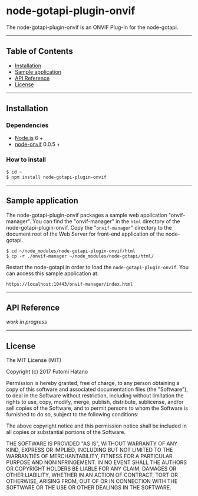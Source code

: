 node-gotapi-plugin-onvif
===============

The node-gotapi-plugin-onvif is an ONVIF Plug-In for the node-gotapi.

---------------------------------------
## Table of Contents
* [Installation](#Installation)
* [Sample application](#Sample-application)
* [API Reference](#API-Reference)
* [License](#License)

---------------------------------------
## <a name="Installation">Installation</a>

### Dependencies

* [Node.js](https://nodejs.org/en/) 6 +
* [node-onvif](https://www.npmjs.com/package/node-onvif) 0.0.5 +

### How to install

```
$ cd ~
$ npm install node-gotapi-plugin-onvif
```

---------------------------------------
## <a name="Sample application">Sample application</a>

The node-gotapi-plugin-onvif packages a sample web application "onvif-manager". You can find the "onvif-manager" in the `html` directory of the node-gotapi-plugin-onvif. Copy the "`onvif-manager`" directory to the document root of the Web Server for front-end application of the node-gotapi.

```
$ cd ~/node_modules/node-gotapi-plugin-onvif/html
$ cp -r ./onvif-manager ~/node_modules/node-gotapi/html/
```

Restart the node-gotapi in order to load the `node-gotapi-plugin-onvif`. You can access this sample application at:

```
https://localhost:10443/onvif-manager/index.html
```

---------------------------------------
## <a name="API-Reference">API Reference</a>

*work in progress*

---------------------------------------
## <a name="License">License</a>

The MIT License (MIT)

Copyright (c) 2017 Futomi Hatano

Permission is hereby granted, free of charge, to any person obtaining a copy
of this software and associated documentation files (the "Software"), to deal
in the Software without restriction, including without limitation the rights
to use, copy, modify, merge, publish, distribute, sublicense, and/or sell
copies of the Software, and to permit persons to whom the Software is
furnished to do so, subject to the following conditions:

The above copyright notice and this permission notice shall be included in all
copies or substantial portions of the Software.

THE SOFTWARE IS PROVIDED "AS IS", WITHOUT WARRANTY OF ANY KIND, EXPRESS OR
IMPLIED, INCLUDING BUT NOT LIMITED TO THE WARRANTIES OF MERCHANTABILITY,
FITNESS FOR A PARTICULAR PURPOSE AND NONINFRINGEMENT. IN NO EVENT SHALL THE
AUTHORS OR COPYRIGHT HOLDERS BE LIABLE FOR ANY CLAIM, DAMAGES OR OTHER
LIABILITY, WHETHER IN AN ACTION OF CONTRACT, TORT OR OTHERWISE, ARISING FROM,
OUT OF OR IN CONNECTION WITH THE SOFTWARE OR THE USE OR OTHER DEALINGS IN THE
SOFTWARE.
